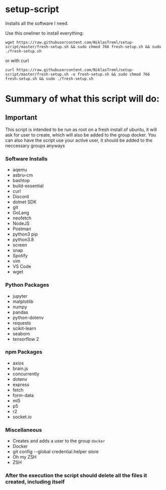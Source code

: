 # setup-script

Installs all the software I need.

Use this oneliner to install everything:

`wget https://raw.githubusercontent.com/NiklasTreml/setup-script/master/fresh-setup.sh && sudo chmod 766 fresh-setup.sh && sudo ./fresh-setup.sh`

or with curl

`curl https://raw.githubusercontent.com/NiklasTreml/setup-script/master/fresh-setup.sh -o fresh-setup.sh && sudo chmod 766 fresh-setup.sh && sudo ./fresh-setup.sh`

# Summary of what this script will do:

## Important
This script is intended to be run as root on a fresh install of ubuntu, it will ask for user to create, which will also be added to the group docker. You can also have the script use your active user, it should be added to the neccessary groups anyways

### Software Installs

- aqemu
- asbru-cm
- bashtop
- build-essential
- curl
- Discord
- dotnet SDK
- git
- GoLang
- neofetch
- NodeJS
- Postman
- python3 pip
- python3.8
- screen
- snap
- Spotify
- vim
- VS Code
- wget
### Python Packages
- jupyter
- matplotlib
- numpy
- pandas
- python-dotenv
- requests
- scikit-learn
- seaborn
- tensorflow 2
### npm Packages
- axios
- brain.js
- concurrently
- dotenv
- express
- fetch
- form-data
- ml5
- p5
- r2
- socket.io
### Miscellaneous
- Creates and adds a user to the group `docker`
- Docker
- git config --global credential.helper store
- Oh my ZSH
- ZSH
### After the execution the script should delete all the files it created, including itself